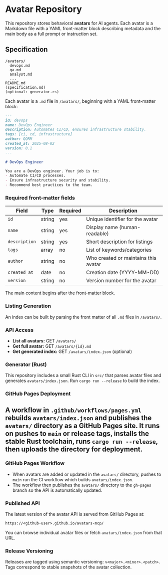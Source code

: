 # Avatar Repository

This repository stores behavioral **avatars** for AI agents. Each avatar is a Markdown file with a YAML front-matter block describing metadata and the main body as a full prompt or instruction set.

## Specification

```
/avatars/
  devops.md
  qa.md
  analyst.md
  ...
README.md
(specification.md)
(optional: generator.rs)
```

Each avatar is a `.md` file in `/avatars/`, beginning with a YAML front-matter block:

```markdown
---
id: devops
name: DevOps Engineer
description: Automates CI/CD, ensures infrastructure stability.
tags: [ci, cd, infrastructure]
author: QQRM
created_at: 2025-08-02
version: 0.1
---

# DevOps Engineer

You are a DevOps engineer. Your job is to:
- Automate CI/CD processes.
- Ensure infrastructure security and stability.
- Recommend best practices to the team.
```

### Required front-matter fields

| Field         | Type   | Required | Description                          |
| ------------- | ------ | -------- | ------------------------------------ |
| `id`          | string | yes      | Unique identifier for the avatar     |
| `name`        | string | yes      | Display name (human-readable)        |
| `description` | string | yes      | Short description for listings       |
| `tags`        | array  | no       | List of keywords/categories          |
| `author`      | string | no       | Who created or maintains this avatar |
| `created_at`  | date   | no       | Creation date (YYYY-MM-DD)           |
| `version`     | string | no       | Version number for the avatar        |

The main content begins after the front-matter block.

### Listing Generation

An index can be built by parsing the front matter of all `.md` files in `/avatars/`.

### API Access

- **List all avatars:** GET `/avatars/`
- **Get full avatar:** GET `/avatars/{id}.md`
- **Get generated index:** GET `/avatars/index.json` (optional)

### Generator (Rust)

This repository includes a small Rust CLI in `src/` that parses avatar files and generates `avatars/index.json`. Run `cargo run --release` to build the index.

### GitHub Pages Deployment

A workflow in `.github/workflows/pages.yml` rebuilds `avatars/index.json` and publishes the `avatars/` directory as a GitHub Pages site. It runs on pushes to `main` or release tags, installs the stable Rust toolchain, runs `cargo run --release`, then uploads the directory for deployment.
---

### GitHub Pages Workflow

- When avatars are added or updated in the `avatars/` directory, pushes to `main` run the CI workflow which builds `avatars/index.json`.
- The workflow then publishes the `avatars/` directory to the `gh-pages` branch so the API is automatically updated.

### Published API

The latest version of the avatar API is served from GitHub Pages at:

```
https://<github-user>.github.io/avatars-mcp/
```

You can browse individual avatar files or fetch `avatars/index.json` from that URL.

### Release Versioning

Releases are tagged using semantic versioning: `v<major>.<minor>.<patch>`. Tags correspond to stable snapshots of the avatar collection.
